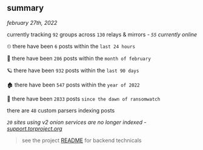 
## summary
_february 27th, 2022_

currently tracking `92` groups across `130` relays & mirrors - _`55` currently online_

⏲ there have been `6` posts within the `last 24 hours`

🦈 there have been `286` posts within the `month of february`

🪐 there have been `932` posts within the `last 90 days`

🏚 there have been `547` posts within the `year of 2022`

🦕 there have been `2833` posts `since the dawn of ransomwatch`

there are `48` custom parsers indexing posts

_`20` sites using v2 onion services are no longer indexed - [support.torproject.org](https://support.torproject.org/onionservices/v2-deprecation/)_

> see the project [README](https://github.com/thetanz/ransomwatch#ransomwatch--) for backend technicals
